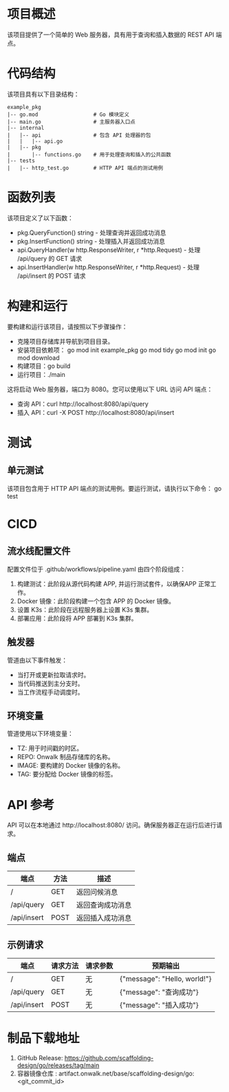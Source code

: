 # 项目概述

该项目提供了一个简单的 Web 服务器，具有用于查询和插入数据的 REST API 端点。

# 代码结构
该项目具有以下目录结构：

```
example_pkg
|-- go.mod                  # Go 模块定义
|-- main.go                 # 主服务器入口点
|-- internal
|   |-- api                 # 包含 API 处理器的包
|   |   |-- api.go
|   |-- pkg
|       |-- functions.go    # 用于处理查询和插入的公共函数
|-- tests
|   |-- http_test.go        # HTTP API 端点的测试用例
```

# 函数列表
该项目定义了以下函数：

- pkg.QueryFunction() string - 处理查询并返回成功消息
- pkg.InsertFunction() string - 处理插入并返回成功消息
- api.QueryHandler(w http.ResponseWriter, r *http.Request) - 处理 /api/query 的 GET 请求
- api.InsertHandler(w http.ResponseWriter, r *http.Request) - 处理 /api/insert 的 POST 请求

# 构建和运行
要构建和运行该项目，请按照以下步骤操作：

- 克隆项目存储库并导航到项目目录。
- 安装项目依赖项：
  go mod init example_pkg
  go mod tidy
  go mod init
  go mod download
- 构建项目：go build
- 运行项目：./main

这将启动 Web 服务器，端口为 8080。您可以使用以下 URL 访问 API 端点：

- 查询 API：curl http://localhost:8080/api/query
- 插入 API：curl -X POST http://localhost:8080/api/insert

# 测试

## 单元测试

该项目包含用于 HTTP API 端点的测试用例。要运行测试，请执行以下命令：
go test

# CICD

## 流水线配置文件 
配置文件位于 .github/workflows/pipeline.yaml 由四个阶段组成：

1. 构建测试：此阶段从源代码构建 APP, 并运行测试套件，以确保APP 正常工作。
2. Docker 镜像：此阶段构建一个包含 APP 的 Docker 镜像。
3. 设置 K3s：此阶段在远程服务器上设置 K3s 集群。
4. 部署应用：此阶段将 APP 部署到 K3s 集群。

## 触发器

管道由以下事件触发：

- 当打开或更新拉取请求时。
- 当代码推送到主分支时。
- 当工作流程手动调度时。

## 环境变量

管道使用以下环境变量：

- TZ: 用于时间戳的时区。
- REPO: Onwalk 制品存储库的名称。
- IMAGE: 要构建的 Docker 镜像的名称。
- TAG: 要分配给 Docker 镜像的标签。

# API 参考

API 可以在本地通过 http://localhost:8080/ 访问。确保服务器正在运行后进行请求。

## 端点

| 端点 | 方法 | 描述 |
|---|---|---|
| / | GET | 返回问候消息 |
| /api/query | GET | 返回查询成功消息 |
| /api/insert | POST | 返回插入成功消息 |

## 示例请求

| 端点 | 请求方法 | 请求参数 | 预期输出 |
|---|---|---|---|
| / | GET | 无 | {"message": "Hello, world!"} |
| /api/query | GET | 无 | {"message": "查询成功"} |
| /api/insert | POST | 无 | {"message": "插入成功"} |


# 制品下载地址
1. GitHub Release: https://github.com/scaffolding-design/go/releases/tag/main
2. 容器镜像仓库  : artifact.onwalk.net/base/scaffolding-design/go:<git_commit_id>
